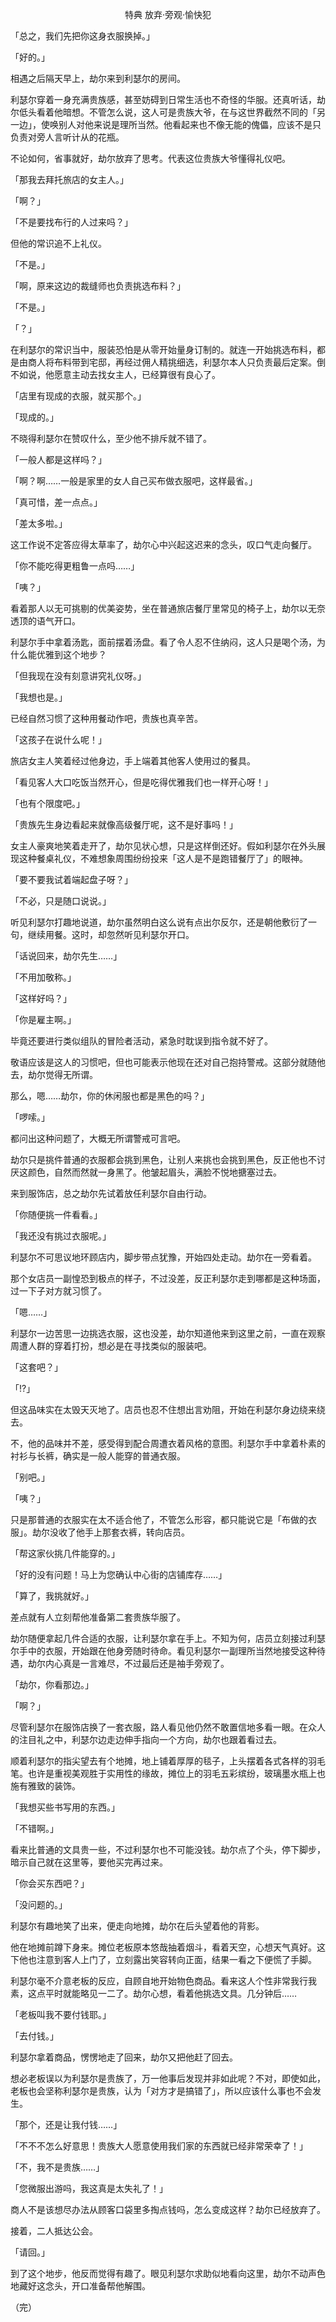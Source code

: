 <p align="center">特典 放弃·旁观·愉快犯</p>

「总之，我们先把你这身衣服换掉。」

「好的。」

相遇之后隔天早上，劫尔来到利瑟尔的房间。

利瑟尔穿着一身充满贵族感，甚至妨碍到日常生活也不奇怪的华服。还真听话，劫尔低头看着他暗想。不管怎么说，这人可是贵族大爷，在与这世界截然不同的「另一边」，使唤别人对他来说是理所当然。他看起来也不像无能的傀儡，应该不是只负责对旁人言听计从的花瓶。

不论如何，省事就好，劫尔放弃了思考。代表这位贵族大爷懂得礼仪吧。

「那我去拜托旅店的女主人。」

「啊？」

「不是要找布行的人过来吗？」

但他的常识追不上礼仪。

「不是。」

「啊，原来这边的裁缝师也负责挑选布料？」

「不是。」

「？」

在利瑟尔的常识当中，服装恐怕是从零开始量身订制的。就连一开始挑选布料，都是由商人将布料带到宅邸，再经过佣人精挑细选，利瑟尔本人只负责最后定案。倒不如说，他愿意主动去找女主人，已经算很有良心了。

「店里有现成的衣服，就买那个。」

「现成的。」

不晓得利瑟尔在赞叹什么，至少他不排斥就不错了。

「一般人都是这样吗？」

「啊？啊……一般是家里的女人自己买布做衣服吧，这样最省。」

「真可惜，差一点点。」

「差太多啦。」

这工作说不定答应得太草率了，劫尔心中兴起这迟来的念头，叹口气走向餐厅。

「你不能吃得更粗鲁一点吗……」

「咦？」

看着那人以无可挑剔的优美姿势，坐在普通旅店餐厅里常见的椅子上，劫尔以无奈透顶的语气开口。

利瑟尔手中拿着汤匙，面前摆着汤盘。看了令人忍不住纳闷，这人只是喝个汤，为什么能优雅到这个地步？

「但我现在没有刻意讲究礼仪呀。」

「我想也是。」

已经自然习惯了这种用餐动作吧，贵族也真辛苦。

「这孩子在说什么呢！」

旅店女主人笑着经过他身边，手上端着其他客人使用过的餐具。

「看见客人大口吃饭当然开心，但是吃得优雅我们也一样开心呀！」

「也有个限度吧。」

「贵族先生身边看起来就像高级餐厅呢，这不是好事吗！」

女主人豪爽地笑着走开了，劫尔见状心想，只是这样倒还好。假如利瑟尔在外头展现这种餐桌礼仪，不难想象周围纷纷投来「这人是不是跑错餐厅了」的眼神。

「要不要我试着端起盘子呀？」

「不必，只是随口说说。」

听见利瑟尔打趣地说道，劫尔虽然明白这么说有点出尔反尔，还是朝他敷衍了一句，继续用餐。这时，却忽然听见利瑟尔开口。

「话说回来，劫尔先生……」

「不用加敬称。」

「这样好吗？」

「你是雇主啊。」

毕竟还要进行类似组队的冒险者活动，紧急时耽误到指令就不好了。

敬语应该是这人的习惯吧，但也可能表示他现在还对自己抱持警戒。这部分就随他去，劫尔觉得无所谓。

那么，嗯……劫尔，你的休闲服也都是黑色的吗？」

「啰嗦。」

都问出这种问题了，大概无所谓警戒可言吧。

劫尔只是挑件普通的衣服都会挑到黑色，让别人来挑也会挑到黑色，反正他也不讨厌这颜色，自然而然就一身黑了。他皱起眉头，满脸不悦地搪塞过去。

来到服饰店，总之劫尔先试着放任利瑟尔自由行动。

「你随便挑一件看看。」

「我还没有挑过衣服呢。」

利瑟尔不可思议地环顾店内，脚步带点犹豫，开始四处走动。劫尔在一旁看着。

那个女店员一副惶恐到极点的样子，不过没差，反正利瑟尔走到哪都是这种场面，过一下子对方就习惯了。

「嗯……」

利瑟尔一边苦思一边挑选衣服，这也没差，劫尔知道他来到这里之前，一直在观察周遭人群的穿着打扮，想必是在寻找类似的服装吧。

「这套吧？」

「!?」

但这品味实在太毁天灭地了。店员也忍不住想出言劝阻，开始在利瑟尔身边绕来绕去。

不，他的品味并不差，感受得到配合周遭衣着风格的意图。利瑟尔手中拿着朴素的衬衫与长裤，确实是一般人能穿的普通衣服。

「别吧。」

「咦？」

只是那普通的衣服实在太不适合他了，不管怎么形容，都只能说它是「布做的衣服」。劫尔没收了他手上那套衣裤，转向店员。

「帮这家伙挑几件能穿的。」

「好的没有问题！马上为您确认中心街的店铺库存……」

「算了，我挑就好。」

差点就有人立刻帮他准备第二套贵族华服了。

劫尔随便拿起几件合适的衣服，让利瑟尔拿在手上。不知为何，店员立刻接过利瑟尔手中的衣服，开始跟在他身旁随时待命。看见利瑟尔一副理所当然地接受这种待遇，劫尔内心真是一言难尽，不过最后还是袖手旁观了。

「劫尔，你看那边。」

「啊？」

尽管利瑟尔在服饰店换了一套衣服，路人看见他仍然不敢置信地多看一眼。在众人的注目礼之中，利瑟尔边走边伸手指向一个方向，劫尔也跟着看过去。

顺着利瑟尔的指尖望去有个地摊，地上铺着厚厚的毯子，上头摆着各式各样的羽毛笔。也许是重视美观胜于实用性的缘故，摊位上的羽毛五彩缤纷，玻璃墨水瓶上也施有雅致的装饰。

「我想买些书写用的东西。」

「不错啊。」

看来比普通的文具贵一些，不过利瑟尔也不可能没钱。劫尔点了个头，停下脚步，暗示自己就在这里等，要他买完再过来。

「你会买东西吧？」

「没问题的。」

利瑟尔有趣地笑了出来，便走向地摊，劫尔在后头望着他的背影。

他在地摊前蹲下身来。摊位老板原本悠哉抽着烟斗，看着天空，心想天气真好。这下他也注意到客人上门了，立刻露出笑容转向正面，结果一看之下便慌了手脚。

利瑟尔毫不介意老板的反应，自顾自地开始物色商品。看来这人个性非常我行我素，这点平时就能略见一二了。劫尔心想，看着他挑选文具。几分钟后……

「老板叫我不要付钱耶。」

「去付钱。」

利瑟尔拿着商品，愣愣地走了回来，劫尔又把他赶了回去。

想必老板误以为利瑟尔是贵族了，万一他事后发现并非如此呢？不对，即使如此，老板也会坚称利瑟尔是贵族，认为「对方才是搞错了」，所以应该什么事也不会发生。

「那个，还是让我付钱……」

「不不不怎么好意思！贵族大人愿意使用我们家的东西就已经非常荣幸了！」

「不，我不是贵族……」

「您微服出游吗，我这真是太失礼了！」

商人不是该想尽办法从顾客口袋里多掏点钱吗，怎么变成这样？劫尔已经放弃了。

接着，二人抵达公会。

「请回。」

到了这个地步，他反而觉得有趣了。眼见利瑟尔求助似地看向这里，劫尔不动声色地藏好这念头，开口准备帮他解围。

（完）


